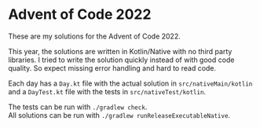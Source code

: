 # Advent of Code 2022

These are my solutions for the Advent of Code 2022.

This year, the solutions are written in Kotlin/Native with no third party libraries. I tried to write the solution
quickly instead of with good code quality. So expect missing error handling and hard to read code.

Each day has a `Day.kt` file with the actual solution in `src/nativeMain/kotlin` and a `DayTest.kt` file with the tests
in `src/nativeTest/kotlin`.

The tests can be run with `./gradlew check`.<br/>
All solutions can be run with `./gradlew runReleaseExecutableNative`.
